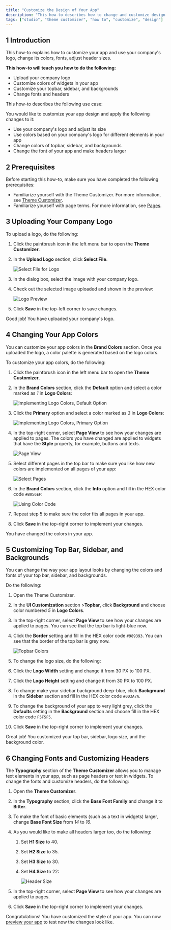 ```yaml
---
title: "Customize the Design of Your App"
description: "This how-to describes how to change and customize design in Mendix Studio."
tags: ["studio", "theme customizer", "how to", "customize", "design"]
---
```


## 1 Introduction

This how-to explains how to customize your app and use your company's logo, change its colors, fonts, adjust header sizes. 

**This how-to will teach you how to do the following:**

* Upload your company logo
* Customize colors of widgets in your app
* Customize your topbar, sidebar, and backgrounds
* Change fonts and headers

This how-to describes the following use case: 

You would like to customize your app design and apply the following changes to it:

* Use your company's logo and adjust its size
* Use colors based on your company's logo for different elements in your app
* Change colors of topbar, sidebar, and backgrounds
* Change the font of your app and make headers larger

## 2 Prerequisites

Before starting this how-to, make sure you have completed the following prerequisites:

* Familiarize yourself with the Theme Customizer. For more information, see [Theme Customizer](/studio/theme-customizer). 
* Familiarize yourself with page terms. For more information, see [Pages](/studio/page-editor). 

## 3 Uploading Your Company Logo 

To upload a logo, do the following:

1. Click the paintbrush icon in the left menu bar to open the **Theme Customizer**.

2. In the **Upload Logo** section, click **Select File**.

   ![Select File for Logo](attachments/theme-customizer-how-to-customize-design/select-logo.png)

3. In the dialog box, select the image with your company logo.

4. Check out the selected image uploaded and shown in the preview:

   ![Logo Preview](attachments/theme-customizer-how-to-customize-design/logo-preview.png)

5. Click **Save** in the top-left corner to save changes.

Good job! You have uploaded your company's logo.

## 4 Changing Your App Colors

You can customize your app colors in the **Brand Colors** section. Once you uploaded the logo, a color palette is generated based on the logo colors. 

To customize your app colors, do the following:

1. Click the paintbrush icon in the left menu bar to open the **Theme Customizer**.

2. In the **Brand Colors** section, click the **Default** option and select a color marked as *1* in **Logo Colors**:

    ![Implementing Logo Colors, Default Option](attachments/theme-customizer-how-to-customize-design/implementing-logo-colors-default.png)

3. Click the **Primary** option and select a color marked as *3* in **Logo Colors**:

    ![Implementing Logo Colors, Primary Option](attachments/theme-customizer-how-to-customize-design/implementing-logo-colors-primary.png)

4. In the top-right corner, select **Page View** to see how your changes are applied to pages. The colors you have changed are applied to widgets that have the **Style** property, for example, buttons and texts. 

    ![Page View](attachments/theme-customizer-how-to-customize-design/page-view.png)

5. Select different pages in the top bar to make sure you like how new colors are implemented on all pages of your app:

    ![Select Pages](attachments/theme-customizer-how-to-customize-design/selecting-pages.png)

6. In the **Brand Colors** section, click the **Info** option and fill in the HEX color code `#B056EF`:

    ![Using Color Code](attachments/theme-customizer-how-to-customize-design/hex-color-code.png)

7. Repeat step 5 to make sure the color fits all pages in your app.

8. Click **Save** in the top-right corner to implement your changes.

You have changed the colors in your app. 

## 5 Customizing Top Bar, Sidebar, and Backgrounds

You can change the way your app layout looks by changing the colors and fonts of your top bar, sidebar, and backgrounds.

Do the following:

1.  Open the Theme Customizer.

2.  In the **UI Customization** section >**Topbar**, click **Background** and choose color numbered *5* in **Logo Colors**.  

3.  In the top-right corner, select **Page View** to see how your changes are applied to pages. You can see that the top bar is light-blue now. 

4. Click the **Border** setting and fill in the HEX color code `#989393`. You can see that the border of the top bar is grey now.

   ![Topbar Colors](attachments/theme-customizer-how-to-customize-design/topbar-colors.png)

5.  To change the logo size, do the following:

   1. Click the **Logo Width** setting and change it from 30 PX to 100 PX.
   2.  Click the **Logo Height** setting and change it from 30 PX to 100 PX.

6. To change make your sidebar background deep-blue, click **Background** in the **Sidebar** section and fill in the HEX color code `#0D3A7A`.

7. To change the background of your app to very light grey, click the **Defaults** setting in the **Background** section and choose fill in the HEX color code `F5F5F5`.

8. Click **Save** in the top-right corner to implement your changes.

Great job! You customized your top bar, sidebar, logo size, and the background color.

## 6 Changing Fonts and Customizing Headers

The **Typography** section of the **Theme Customizer** allows you to manage text elements in your app, such as page headers or text in widgets. To change the fonts and customize headers, do the following:

1. Open the **Theme Customizer**.

2. In the **Typography** section, click the **Base Font Family** and change it to **Bitter**. 

3. To make the font of basic elements (such as a text in widgets) larger, change **Base Font Size** from *14* to *16*.

4.  As you would like to make all headers larger too, do the following:

    1. Set **H1 Size** to 40.

    2. Set **H2 Size** to 35.

    3. Set **H3 Size** to 30.

    4. Set **H4 Size** to 22:

        ![Header Size](attachments/theme-customizer-how-to-customize-design/header-size.png)

5. In the top-right corner, select **Page View** to see how your changes are applied to pages.

6. Click **Save** in the top-right corner to implement your changes.

Congratulations! You have customized the style of your app. You can now [preview your app](/studio/publishing-app) to test now the changes look like.  
